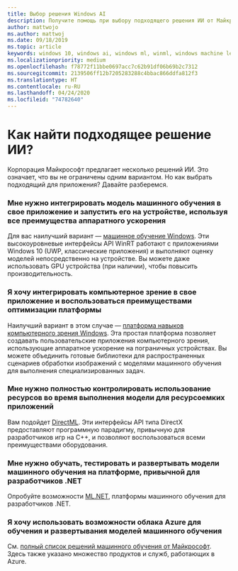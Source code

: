 ```yaml
---
title: Выбор решения Windows AI
description: Получите помощь при выбору подходящего решения ИИ от Майкрософт для своего приложения.
author: mattwojo
ms.author: mattwoj
ms.date: 09/18/2019
ms.topic: article
keywords: windows 10, windows ai, windows ml, winml, windows machine learning, ии майкрософт, сравнение, сравнительная характеристика, windows vision skills, DirectML
ms.localizationpriority: medium
ms.openlocfilehash: f78772f11bbe0697acc7c62b91df06b69b2c7312
ms.sourcegitcommit: 2139506ff12b7205283288c4bbac866ddfa812f3
ms.translationtype: HT
ms.contentlocale: ru-RU
ms.lasthandoff: 04/24/2020
ms.locfileid: "74782640"
---
```

# <a name="which-ai-solution-is-right-for-me"></a>Как найти подходящее решение ИИ?

Корпорация Майкрософт предлагает несколько решений ИИ. Это означает, что вы не ограничены одним вариантом. Но как выбрать подходящий для приложения? Давайте разберемся.

### <a name="i-want-to-integrate-a-machine-learning-model-into-my-application-and-run-it-on-the-device-by-taking-full-advantage-of-hardware-acceleration"></a>Мне нужно интегрировать модель машинного обучения в свое приложение и запустить его на устройстве, используя все преимущества аппаратного ускорения

Для вас наилучший вариант — [машинное обучение Windows](windows-ml/index.md). Эти высокоуровневые интерфейсы API WinRT работают с приложениями Windows 10 (UWP, классические приложения) и выполняют оценку моделей непосредственно на устройстве. Вы можете даже использовать GPU устройства (при наличии), чтобы повысить производительность.

### <a name="i-want-to-integrate-computer-vision-into-my-application-and-take-advantage-of-platform-optimizations"></a>Я хочу интегрировать компьютерное зрение в свое приложение и воспользоваться преимуществами оптимизации платформы

Наилучший вариант в этом случае — [платформа навыков компьютерного зрения Windows](windows-vision-skills/index.md). Эта простая платформа позволяет создавать пользовательские приложения компьютерного зрения, использующие аппаратное ускорение на пограничных устройствах. Вы можете объединить готовые библиотеки для распространенных сценариев обработки изображений с моделями машинного обучения для выполнения специализированных задач.

### <a name="i-want-to-have-fuller-control-over-resource-utilization-during-model-execution-for-high-intensive-applications"></a>Мне нужно полностью контролировать использование ресурсов во время выполнения модели для ресурсоемких приложений

Вам подойдет [DirectML](https://docs.microsoft.com/windows/desktop/direct3d12/dml). Эти интерфейсы API типа DirectX предоставляют программную парадигму, привычную для разработчиков игр на C++, и позволяют воспользоваться всеми преимуществами оборудования.

### <a name="i-want-to-train-test-and-deploy-ml-models-with-a-framework-that-is-familiar-to-a-net-developer"></a>Мне нужно обучать, тестировать и развертывать модели машинного обучения на платформе, привычной для разработчиков .NET

Опробуйте возможности [ML.NET](https://dotnet.microsoft.com/apps/machinelearning-ai/ml-dotnet), платформы машинного обучения для разработчиков .NET.

### <a name="i-want-to-leverage-the-power-of-the-azure-cloud-for-training-and-deploying-ml-models"></a>Я хочу использовать возможности облака Azure для обучения и развертывания моделей машинного обучения

См. [полный список решений машинного обучения от Майкрософт](https://docs.microsoft.com/azure/architecture/data-guide/technology-choices/data-science-and-machine-learning). Здесь также указано множество продуктов и служб, работающих в Azure.
